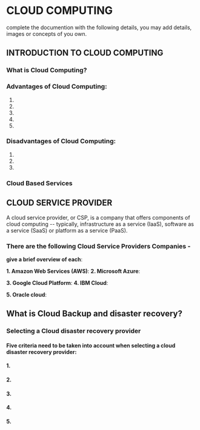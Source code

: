 # CLOUD COMPUTING
complete the documention with the following details, you may add details, images or concepts of you own.


## **INTRODUCTION TO CLOUD COMPUTING**

### What is Cloud Computing?


### Advantages of Cloud Computing:

1. 
2.
3.
4.
5.


### Disadvantages of Cloud Computing:

1.
2.
3.

### Cloud Based Services


## CLOUD SERVICE PROVIDER
A cloud service provider, or CSP, is a company that offers components of cloud computing -- typically, infrastructure as a service (IaaS), software as a service (SaaS) or platform as a service (PaaS).

### There are the following Cloud Service Providers Companies - 
**give a brief overview of each**:

**1. Amazon Web Services (AWS)**: 
**2. Microsoft Azure**:

**3. Google Cloud Platform**:
**4. IBM Cloud**:

**5. Oracle cloud**: 

## What is Cloud Backup and disaster recovery?


### Selecting a Cloud disaster recovery provider 
#### Five criteria need to be taken into account when selecting a cloud disaster recovery provider: 
#### 1.
#### 2.
#### 3.
#### 4.
#### 5.





